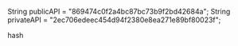 String publicAPI = "869474c0f2a4bc87bc73b9f2bd42684a";
String privateAPI = "2ec706edeec454d94f2380e8ea271e89bf80023f";

hash
